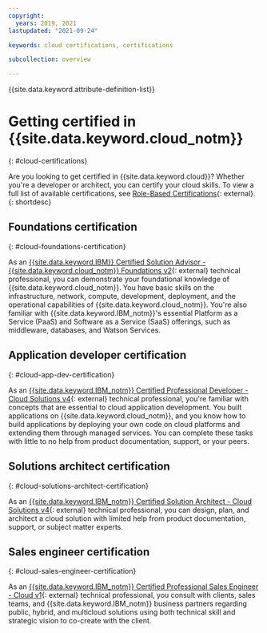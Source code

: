 ```yaml
---
copyright:
  years: 2019, 2021
lastupdated: "2021-09-24"

keywords: cloud certifications, certifications

subcollection: overview

---
```


{{site.data.keyword.attribute-definition-list}}

# Getting certified in {{site.data.keyword.cloud_notm}}
{: #cloud-certifications}

Are you looking to get certified in {{site.data.keyword.cloud}}? Whether you're a developer or architect, you can certify your cloud skills. To view a full list of available certifications, see [Role-Based Certifications](https://www.ibm.com/training/cloud/jobroles){: external}.
{: shortdesc}

## Foundations certification
{: #cloud-foundations-certification}

As an [{{site.data.keyword.IBM}} Certified Solution Advisor - {{site.data.keyword.cloud_notm}} Foundations v2](https://www.ibm.com/certify/cert?id=C0002201){: external} technical professional, you can demonstrate your foundational knowledge of {{site.data.keyword.cloud_notm}}. You have basic skills on the infrastructure, network, compute, development, deployment, and the operational capabilities of {{site.data.keyword.cloud_notm}}. You're also familiar with {{site.data.keyword.IBM_notm}}'s essential Platform as a Service (PaaS) and Software as a Service (SaaS) offerings, such as middleware, databases, and Watson Services.

## Application developer certification
{: #cloud-app-dev-certification}

As an [{{site.data.keyword.IBM_notm}} Certified Professional Developer - Cloud Solutions v4](https://www.ibm.com/certify/cert?id=C0001904){: external} technical professional, you're familiar with concepts that are essential to cloud application development. You built applications on {{site.data.keyword.cloud_notm}}, and you know how to build applications by deploying your own code on cloud platforms and extending them through managed services. You can complete these tasks with little to no help from product documentation, support, or your peers. 

## Solutions architect certification
{: #cloud-solutions-architect-certification}

As an [{{site.data.keyword.IBM_notm}} Certified Solution Architect - Cloud Solutions v4](https://www.ibm.com/certify/cert?id=C0001402){: external} technical professional, you can design, plan, and architect a cloud solution with limited help from product documentation, support, or subject matter experts. 

## Sales engineer certification
{: #cloud-sales-engineer-certification}

As an [{{site.data.keyword.IBM_notm}} Certified Professional Sales Engineer - Cloud v1](https://www.ibm.com/certify/cert.html?id=C0010200){: external} technical professional, you consult with clients, sales teams, and {{site.data.keyword.IBM_notm}} business partners regarding public, hybrid, and multicloud solutions using both technical skill and strategic vision to co-create with the client.
